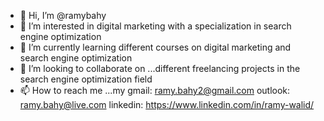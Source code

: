 - 👋 Hi, I’m @ramybahy
- 👀 I’m interested in digital marketing with a specialization in search engine optimization
- 🌱 I’m currently learning different courses on digital marketing and search engine optimization
- 💞️ I’m looking to collaborate on ...different freelancing projects in the search engine optimization field
- 📫 How to reach me ...my gmail: ramy.bahy2@gmail.com
outlook: ramy.bahy@live.com
linkedin: https://www.linkedin.com/in/ramy-walid/

<!---
ramybahy/ramybahy is a ✨ special ✨ repository because its `README.md` (this file) appears on your GitHub profile.
You can click the Preview link to take a look at your changes.
--->
